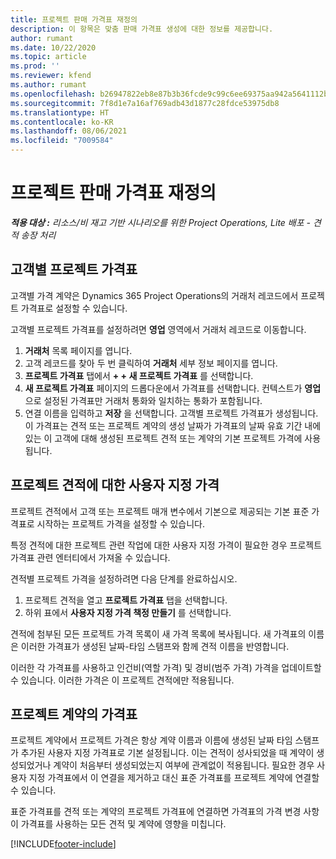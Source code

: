 ```yaml
---
title: 프로젝트 판매 가격표 재정의
description: 이 항목은 맞춤 판매 가격표 생성에 대한 정보를 제공합니다.
author: rumant
ms.date: 10/22/2020
ms.topic: article
ms.prod: ''
ms.reviewer: kfend
ms.author: rumant
ms.openlocfilehash: b26947822eb8e87b3b36fcde9c99c6ee69375aa942a5641112b9b1109dcaa26c
ms.sourcegitcommit: 7f8d1e7a16af769adb43d1877c28fdce53975db8
ms.translationtype: HT
ms.contentlocale: ko-KR
ms.lasthandoff: 08/06/2021
ms.locfileid: "7009584"
---
```

# <a name="override-project-sales-price-lists"></a>프로젝트 판매 가격표 재정의

_**적용 대상 :** 리소스/비 재고 기반 시나리오를 위한 Project Operations, Lite 배포 - 견적 송장 처리_

## <a name="customer-specific-project-price-lists"></a>고객별 프로젝트 가격표

고객별 가격 계약은 Dynamics 365 Project Operations의 거래처 레코드에서 프로젝트 가격표로 설정할 수 있습니다.

고객별 프로젝트 가격표를 설정하려면 **영업** 영역에서 거래처 레코드로 이동합니다.

1. **거래처** 목록 페이지를 엽니다.
2. 고객 레코드를 찾아 두 번 클릭하여 **거래처** 세부 정보 페이지를 엽니다.
3. **프로젝트 가격표** 탭에서 **+ + 새 프로젝트 가격표** 를 선택합니다.
4. **새 프로젝트 가격표** 페이지의 드롭다운에서 가격표를 선택합니다. 컨텍스트가 **영업** 으로 설정된 가격표만 거래처 통화와 일치하는 통화가 포함됩니다.
5. 연결 이름을 입력하고 **저장** 을 선택합니다. 고객별 프로젝트 가격표가 생성됩니다. 이 가격표는 견적 또는 프로젝트 계약의 생성 날짜가 가격표의 날짜 유효 기간 내에 있는 이 고객에 대해 생성된 프로젝트 견적 또는 계약의 기본 프로젝트 가격에 사용됩니다.

## <a name="custom-pricing-on-project-quotes"></a>프로젝트 견적에 대한 사용자 지정 가격

프로젝트 견적에서 고객 또는 프로젝트 매개 변수에서 기본으로 제공되는 기본 표준 가격표로 시작하는 프로젝트 가격을 설정할 수 있습니다.

특정 견적에 대한 프로젝트 관련 작업에 대한 사용자 지정 가격이 필요한 경우 프로젝트 가격표 관련 엔터티에서 가져올 수 있습니다.

견적별 프로젝트 가격을 설정하려면 다음 단계를 완료하십시오.

1. 프로젝트 견적을 열고 **프로젝트 가격표** 탭을 선택합니다.
2. 하위 표에서 **사용자 지정 가격 책정 만들기** 를 선택합니다.

견적에 첨부된 모든 프로젝트 가격 목록이 새 가격 목록에 복사됩니다. 새 가격표의 이름은 이러한 가격표가 생성된 날짜-타임 스탬프와 함께 견적 이름을 반영합니다.

이러한 각 가격표를 사용하고 인건비(역할 가격) 및 경비(범주 가격) 가격을 업데이트할 수 있습니다. 이러한 가격은 이 프로젝트 견적에만 적용됩니다.

## <a name="price-lists-on-a-project-contract"></a>프로젝트 계약의 가격표

프로젝트 계약에서 프로젝트 가격은 항상 계약 이름과 이름에 생성된 날짜 타임 스탬프가 추가된 사용자 지정 가격표로 기본 설정됩니다. 이는 견적이 성사되었을 때 계약이 생성되었거나 계약이 처음부터 생성되었는지 여부에 관계없이 적용됩니다. 필요한 경우 사용자 지정 가격표에서 이 연결을 제거하고 대신 표준 가격표를 프로젝트 계약에 연결할 수 있습니다.

표준 가격표를 견적 또는 계약의 프로젝트 가격표에 연결하면 가격표의 가격 변경 사항이 가격표를 사용하는 모든 견적 및 계약에 영향을 미칩니다.


[!INCLUDE[footer-include](../includes/footer-banner.md)]